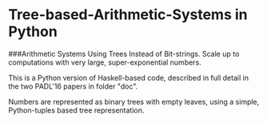 # Tree-based-Arithmetic-Systems in Python

###Arithmetic Systems Using Trees Instead of Bit-strings. Scale up to computations with very large, super-exponential numbers.

This is a Python version of Haskell-based code, described in full detail in the two PADL'16 papers in folder "doc".

Numbers are represented as binary trees with empty leaves, using a simple, Python-tuples based tree representation.